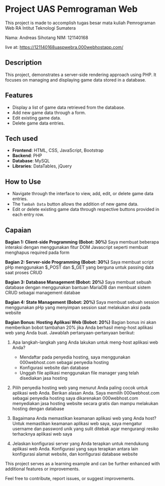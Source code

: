 # Project UAS Pemrograman Web
This project is made to accomplish tugas besar mata kuliah Pemrograman Web RA Intitut Teknologi Sumatera

Nama: Andreas Sihotang
NIM: 121140168

live at: https://121140168uaspwebra.000webhostapp.com/

## Description
This project, demonstrates a server-side rendering approach using PHP. It focuses on managing and displaying game data stored in a database.

## Features
- Display a list of game data retrieved from the database.
- Add new game data through a form.
- Edit existing game data.
- Delete game data entries.

## Tech used
- **Frontend**: HTML, CSS, JavaScript, Bootstrap
- **Backend**: PHP
- **Database**: MySQL
- **Libraries**: DataTables, jQuery

## How to Use
- Navigate through the interface to view, add, edit, or delete game data entries.
- The `Tambah Data` button allows the addition of new game data.
- Edit or delete existing game data through respective buttons provided in each entry row.

## Capaian
**Bagian 1: Client-side Programming (Bobot: 30%)**
Saya membuat beberapa interaksi dengan menggunakan fitur DOM Javascript seperti membuat menghapus required pada form

**Bagian 2: Server-side Programming (Bobot: 30%)**
Saya membuat script pHp menggunakan $_POST dan $_GET yang berguna untuk passing data saat proses CRUD

**Bagian 3: Database Management (Bobot: 20%)**
Saya membuat sebuah database dengan menggunakan bantuan MariaDB dan membuat sistem CRUD sebagai management databae

**Bagian 4: State Management (Bobot: 20%)**
Saya membuat sebuah session menggunakan pHp yang menyimpan session saat melakukan aksi pada website

**Bagian Bonus: Hosting Aplikasi Web (Bobot: 20%)**
Bagian bonus ini akan memberikan bobot tambahan 20% jika Anda berhasil meng-host aplikasi web yang Anda buat. Jawablah pertanyaan-pertanyaan berikut:

1. Apa langkah-langkah yang Anda lakukan untuk meng-host aplikasi web Anda?
    - Mendaftar pada penyedia hosting, saya menggunakan 000webhost.com sebagai penyedia hosting
    - Konfigurasi website dan database 
    - Unggah file aplikasi menggunakan file manager yang telah disediakan jasa hosting

2. Pilih penyedia hosting web yang menurut Anda paling cocok untuk aplikasi web Anda. Berikan alasan Anda.
    Saya memilih 000webhost.com sebagai penyedia hosting saya dikarenakan 000webhost.com menyediakan jasa hosting website secara gratis dan mampu melakukan hosting dengan database

3. Bagaimana Anda memastikan keamanan aplikasi web yang Anda host?
    Untuk memastikan keamanan aplikasi web saya, saya mengatur username dan password unik yang sulit ditebak agar mengurangi resiko terhacknya aplikasi web saya

4. Jelaskan konfigurasi server yang Anda terapkan untuk mendukung aplikasi web Anda.
    Konfigurasi yang saya terapkan antara lain konfigurasi alamat website, dan konfigurasi database website






This project serves as a learning example and can be further enhanced with additional features or improvements.

Feel free to contribute, report issues, or suggest improvements.